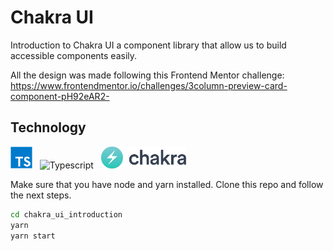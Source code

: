 # Chakra UI
Introduction to Chakra UI a component library that allow us to build accessible components easily.

All the design was made following this Frontend Mentor challenge: https://www.frontendmentor.io/challenges/3column-preview-card-component-pH92eAR2-

## Technology
<img height="35" title="Typescript" alt="Typescript" src="https://raw.githubusercontent.com/devicons/devicon/master/icons/typescript/typescript-original.svg"> &nbsp; 
<img height="35" title="Typescript" alt="Typescript" src="https://upload.wikimedia.org/wikipedia/commons/thumb/a/a7/React-icon.svg/2300px-React-icon.svg.png"> &nbsp;
<img height="35" title="Typescript" alt="Typescript" src="https://raw.githubusercontent.com/feguedi/cra-template-chakra-ui-base/HEAD/assets/logo-colored@2x.png"> &nbsp;

Make sure that you have node and yarn installed. Clone this repo and follow
the next steps.

```sh
cd chakra_ui_introduction
yarn
yarn start
```
